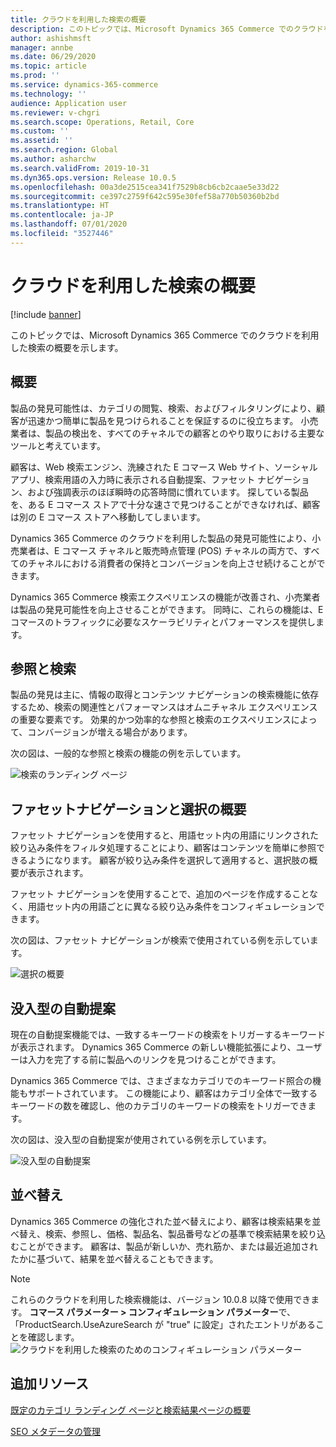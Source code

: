 ```yaml
---
title: クラウドを利用した検索の概要
description: このトピックでは、Microsoft Dynamics 365 Commerce でのクラウドを利用した検索の概要を示します。
author: ashishmsft
manager: annbe
ms.date: 06/29/2020
ms.topic: article
ms.prod: ''
ms.service: dynamics-365-commerce
ms.technology: ''
audience: Application user
ms.reviewer: v-chgri
ms.search.scope: Operations, Retail, Core
ms.custom: ''
ms.assetid: ''
ms.search.region: Global
ms.author: asharchw
ms.search.validFrom: 2019-10-31
ms.dyn365.ops.version: Release 10.0.5
ms.openlocfilehash: 00a3de2515cea341f7529b8cb6cb2caae5e33d22
ms.sourcegitcommit: ce397c2759f642c595e30fef58a770b50360b2bd
ms.translationtype: HT
ms.contentlocale: ja-JP
ms.lasthandoff: 07/01/2020
ms.locfileid: "3527446"
---
```

# <a name="cloud-powered-search-overview"></a>クラウドを利用した検索の概要


[!include [banner](includes/banner.md)]

このトピックでは、Microsoft Dynamics 365 Commerce でのクラウドを利用した検索の概要を示します。

## <a name="overview"></a>概要

製品の発見可能性は、カテゴリの閲覧、検索、およびフィルタリングにより、顧客が迅速かつ簡単に製品を見つけられることを保証するのに役立ちます。 小売業者は、製品の検出を、すべてのチャネルでの顧客とのやり取りにおける主要なツールと考えています。

顧客は、Web 検索エンジン、洗練された E コマース Web サイト、ソーシャル アプリ、検索用語の入力時に表示される自動提案、ファセット ナビゲーション、および強調表示のほぼ瞬時の応答時間に慣れています。 探している製品を、ある E コマース ストアで十分な速さで見つけることができなければ、顧客は別の E コマース ストアへ移動してしまいます。

Dynamics 365 Commerce のクラウドを利用した製品の発見可能性により、小売業者は、E コマース チャネルと販売時点管理 (POS) チャネルの両方で、すべてのチャネルにおける消費者の保持とコンバージョンを向上させ続けることができます。

Dynamics 365 Commerce 検索エクスペリエンスの機能が改善され、小売業者は製品の発見可能性を向上させることができます。 同時に、これらの機能は、E コマースのトラフィックに必要なスケーラビリティとパフォーマンスを提供します。

## <a name="browse-and-search"></a>参照と検索

製品の発見は主に、情報の取得とコンテンツ ナビゲーションの検索機能に依存するため、検索の関連性とパフォーマンスはオムニチャネル エクスペリエンスの重要な要素です。 効果的かつ効率的な参照と検索のエクスペリエンスによって、コンバージョンが増える場合があります。

次の図は、一般的な参照と検索の機能の例を示しています。

![検索のランディング ページ](./media/SearchLanding.png)

## <a name="faceted-navigation-and-choice-summary"></a>ファセットナビゲーションと選択の概要 

ファセット ナビゲーションを使用すると、用語セット内の用語にリンクされた絞り込み条件をフィルタ処理することにより、顧客はコンテンツを簡単に参照できるようになります。 顧客が絞り込み条件を選択して適用すると、選択肢の概要が表示されます。 

ファセット ナビゲーションを使用することで、追加のページを作成することなく、用語セット内の用語ごとに異なる絞り込み条件をコンフィギュレーションできます。 

次の図は、ファセット ナビゲーションが検索で使用されている例を示しています。

![選択の概要](./media/ChoiceSummary.png)

## <a name="immersive-autosuggest"></a>没入型の自動提案

現在の自動提案機能では、一致するキーワードの検索をトリガーするキーワードが表示されます。 Dynamics 365 Commerce の新しい機能拡張により、ユーザーは入力を完了する前に製品へのリンクを見つけることができます。

Dynamics 365 Commerce では、さまざまなカテゴリでのキーワード照合の機能もサポートされています。 この機能により、顧客はカテゴリ全体で一致するキーワードの数を確認し、他のカテゴリのキーワードの検索をトリガーできます。

次の図は、没入型の自動提案が使用されている例を示しています。

![没入型の自動提案](./media/ImmersiveAutoSuggestUX.png)

## <a name="sort"></a>並べ替え

Dynamics 365 Commerce の強化された並べ替えにより、顧客は検索結果を並べ替え、検索、参照し、価格、製品名、製品番号などの基準で検索結果を絞り込むことができます。 顧客は、製品が新しいか、売れ筋か、または最近追加されたかに基づいて、結果を並べ替えることもできます。

>[!NOTE]
>これらのクラウドを利用した検索機能は、バージョン 10.0.8 以降で使用できます。 **コマース パラメーター > コンフィギュレーション パラメーター**で、「ProductSearch.UseAzureSearch が "true" に設定」されたエントリがあることを確認します。 
![クラウドを利用した検索のためのコンフィギュレーション パラメーター](./media/CloudPoweredSearchConfigurationParameters.png)

## <a name="additional-resources"></a>追加リソース

[既定のカテゴリ ランディング ページと検索結果ページの概要](category-search-page-overview.md)

[SEO メタデータの管理](manage-seo-metadata.md)
